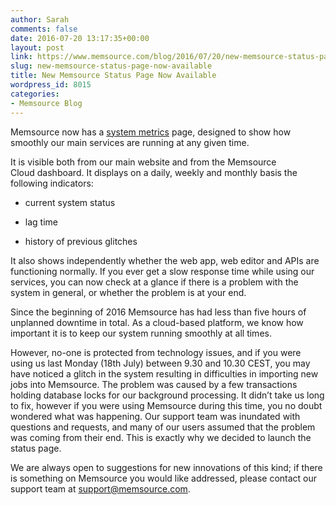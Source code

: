 ```yaml
---
author: Sarah
comments: false
date: 2016-07-20 13:17:35+00:00
layout: post
link: https://www.memsource.com/blog/2016/07/20/new-memsource-status-page-now-available/
slug: new-memsource-status-page-now-available
title: New Memsource Status Page Now Available
wordpress_id: 8015
categories:
- Memsource Blog
---
```


Memsource now has a [system metrics](http://status.memsource.com/#day) page, designed to show how smoothly our main services are running at any given time. 

<!-- more -->

It is visible both from our main website and from the Memsource Cloud dashboard. It displays on a daily, weekly and monthly basis the following indicators:



 	
  * current system status

 	
  * lag time

 	
  * history of previous glitches


It also shows independently whether the web app, web editor and APIs are functioning normally. If you ever get a slow response time while using our services, you can now check at a glance if there is a problem with the system in general, or whether the problem is at your end.

Since the beginning of 2016 Memsource has had less than five hours of unplanned downtime in total. As a cloud-based platform, we know how important it is to keep our system running smoothly at all times.

However, no-one is protected from technology issues, and if you were using us last Monday (18th July) between 9.30 and 10.30 CEST, you may have noticed a glitch in the system resulting in difficulties in importing new jobs into Memsource. The problem was caused by a few transactions holding database locks for our background processing. It didn’t take us long to fix, however if you were using Memsource during this time, you no doubt wondered what was happening. Our support team was inundated with questions and requests, and many of our users assumed that the problem was coming from their end. This is exactly why we decided to launch the status page.

We are always open to suggestions for new innovations of this kind; if there is something on Memsource you would like addressed, please contact our support team at support@memsource.com.
